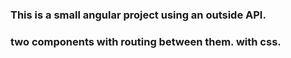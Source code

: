 ### This is a small angular project using an outside API. 
### two components with routing between them. with css.  
